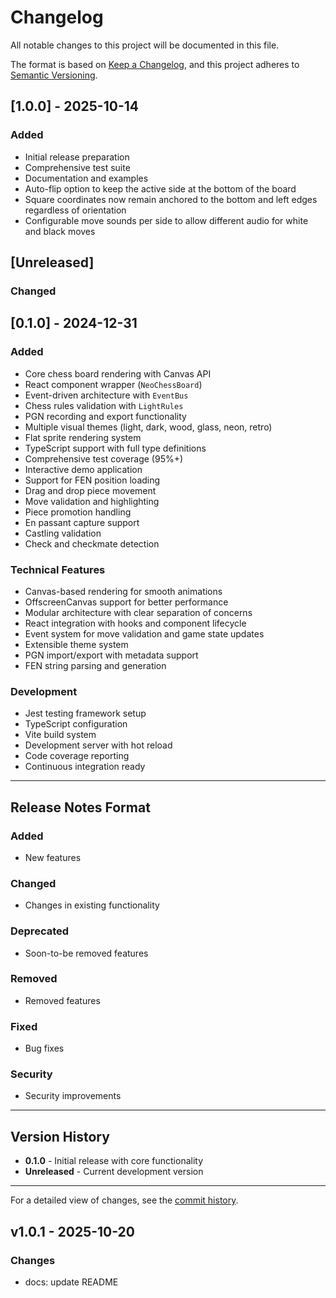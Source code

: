 # Changelog

All notable changes to this project will be documented in this file.

The format is based on [Keep a Changelog](https://keepachangelog.com/en/1.0.0/),
and this project adheres to [Semantic Versioning](https://semver.org/spec/v2.0.0.html).

## [1.0.0] - 2025-10-14

### Added

- Initial release preparation
- Comprehensive test suite
- Documentation and examples
- Auto-flip option to keep the active side at the bottom of the board
- Square coordinates now remain anchored to the bottom and left edges regardless of orientation
- Configurable move sounds per side to allow different audio for white and black moves

## [Unreleased]

### Changed

## [0.1.0] - 2024-12-31

### Added

- Core chess board rendering with Canvas API
- React component wrapper (`NeoChessBoard`)
- Event-driven architecture with `EventBus`
- Chess rules validation with `LightRules`
- PGN recording and export functionality
- Multiple visual themes (light, dark, wood, glass, neon, retro)
- Flat sprite rendering system
- TypeScript support with full type definitions
- Comprehensive test coverage (95%+)
- Interactive demo application
- Support for FEN position loading
- Drag and drop piece movement
- Move validation and highlighting
- Piece promotion handling
- En passant capture support
- Castling validation
- Check and checkmate detection

### Technical Features

- Canvas-based rendering for smooth animations
- OffscreenCanvas support for better performance
- Modular architecture with clear separation of concerns
- React integration with hooks and component lifecycle
- Event system for move validation and game state updates
- Extensible theme system
- PGN import/export with metadata support
- FEN string parsing and generation

### Development

- Jest testing framework setup
- TypeScript configuration
- Vite build system
- Development server with hot reload
- Code coverage reporting
- Continuous integration ready

---

## Release Notes Format

### Added

- New features

### Changed

- Changes in existing functionality

### Deprecated

- Soon-to-be removed features

### Removed

- Removed features

### Fixed

- Bug fixes

### Security

- Security improvements

---

## Version History

- **0.1.0** - Initial release with core functionality
- **Unreleased** - Current development version

---

For a detailed view of changes, see the [commit history](https://github.com/magicolala/Neo-Chess-Board-Ts-Library/commits/main).
## v1.0.1 - 2025-10-20
### Changes
- docs: update README

